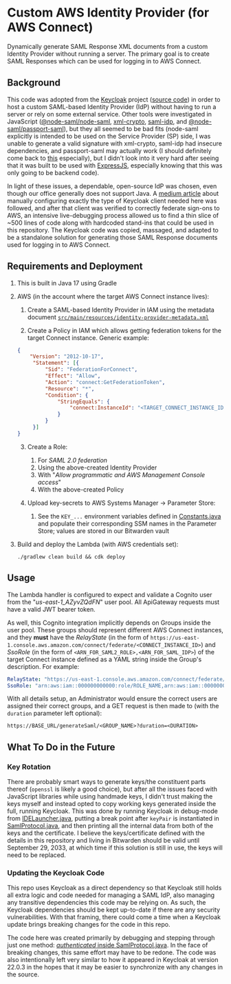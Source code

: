 # Custom AWS Identity Provider (for AWS Connect)

Dynamically generate SAML Response XML documents from a custom Identity Provider
without running a server. The primary goal is to create SAML Responses which can
be used for logging in to AWS Connect.

## Background

This code was adopted from the [Keycloak](https://www.keycloak.org/) project
([source code](https://github.com/keycloak/keycloak)) in order to host a custom
SAML-based Identity Provider (IdP) without having to run a server or rely on
some external service. Other tools were investigated in JavaScript 
([@node-saml/node-saml](https://github.com/node-saml/node-saml/),
[xml-crypto](https://github.com/node-saml/xml-crypto/),
[saml-idp](https://github.com/mcguinness/saml-idp), and
[@node-saml/passport-saml](http://www.passportjs.org/packages/passport-saml/)),
but they all seemed to be bad fits (node-saml explicitly is intended to be used
on the Service Provider (SP) side, I was unable to generate a valid signature
with xml-crypto, saml-idp had insecure dependencies, and passport-saml may
actually work (I should definitely come back to
[this](https://github.com/node-saml/passport-saml/blob/master/docs/xml-signing-example.js)
especially), but I didn't look into it very hard after seeing that it was built
to be used with [ExpressJS](https://expressjs.com/), especially knowing that
this was only going to be backend code).

In light of these issues, a dependable, open-source IdP was chosen, even though
our office generally does not support Java. A 
[medium article](https://neuw.medium.com/aws-connect-saml-based-identity-provider-using-keycloak-9b3e6d0111e6)
about manually configuring exactly the type of Keycloak client needed here was
followed, and after that client was verified to correctly federate sign-ons to
AWS, an intensive live-debugging process allowed us to find a thin slice of ~500
lines of code along with hardcoded stand-ins that could be used in this
repository. The Keycloak code was copied, massaged, and adapted to be a
standalone solution for generating those SAML Response documents used for
logging in to AWS Connect.

## Requirements and Deployment

1. This is built in Java 17 using Gradle

2. AWS (in the account where the target AWS Connect instance lives):
   1. Create a SAML-based Identity Provider in IAM using the metadata document
      [`src/main/resources/identity-provider-metadata.xml`](src/main/resources/identity-provider-metadata.xml)

   2. Create a Policy in IAM which allows getting federation tokens for the
      target Connect instance. Generic example:
   ```json
   {
       "Version": "2012-10-17",
        "Statement": [{
            "Sid": "FederationForConnect",
            "Effect": "Allow",
            "Action": "connect:GetFederationToken",
            "Resource": "*",
            "Condition": {
                "StringEquals": {
                    "connect:InstanceId": "<TARGET_CONNECT_INSTANCE_ID>"
                }
            }
        }]
   }
   ```

   3. Create a Role:
      1. For _SAML 2.0 federation_
      2. Using the above-created Identity Provider
      3. With "_Allow programmatic and AWS Management Console access_"
      4. With the above-created Policy

   4. Upload key-secrets to AWS Systems Manager -> Parameter Store:
      1. See the `KEY_...` environment variables defined in
         [Constants.java](src/main/java/gov/nj/innovation/customAwsIdp/util/Constants.java)
         and populate their corresponding SSM names in the Parameter Store;
         values are stored in our Bitwarden vault

3. Build and deploy the Lambda (with AWS credentials set):
   ```commandline
   ./gradlew clean build && cdk deploy
   ```

## Usage

The Lambda handler is configured to expect and validate a Cognito user from the
"_us-east-1_AZyvZQdFN_" user pool. All ApiGateway requests must have a valid JWT
bearer token.

As well, this Cognito integration implicitly depends on Groups inside the user
pool. These groups should represent different AWS Connect instances, and they
**must** have the _RelayState_ (in the form of 
`https://us-east-1.console.aws.amazon.com/connect/federate/<CONNECT_INSTANCE_ID>`)
and _SsoRole_ (in the form of `<ARN_FOR_SAML2_ROLE>,<ARN_FOR_SAML_IDP>`) of the
target Connect instance defined as a YAML string inside the Group's description.
For example:
```yaml
RelayState: "https://us-east-1.console.aws.amazon.com/connect/federate/00000000-0000-0000-0000-000000000000"
SsoRole: "arn:aws:iam::000000000000:role/ROLE_NAME,arn:aws:iam::000000000000:saml-provider/IDP_NAME"
```

With all details setup, an Administrator would ensure the correct users are
assigned their correct groups, and a GET request is then made to (with the `duration` parameter left optional):
```
https://BASE_URL/generateSaml/<GROUP_NAME>?duration=<DURATION>
```

## What To Do in the Future

### Key Rotation

There are probably smart ways to generate keys/the constituent parts thereof
(`openssl` is likely a good choice), but after all the issues faced with
JavaScript libraries while using handmade keys, I didn't trust making the keys
myself and instead opted to copy working keys generated inside the full, running
Keycloak. This was done by running Keycloak in debug-mode from
[IDELauncher.java](https://github.com/keycloak/keycloak/blob/074e85b4b6b200d0554c07aba8ea1221ba79aab6/quarkus/server/src/main/java/org/keycloak/quarkus/_private/IDELauncher.java),
putting a break point after `keyPair` is instantiated in
[SamlProtocol.java](https://github.com/keycloak/keycloak/blob/074e85b4b6b200d0554c07aba8ea1221ba79aab6/services/src/main/java/org/keycloak/protocol/saml/SamlProtocol.java#L480),
and then printing all the internal data from both of the keys and the
certificate. I believe the keys/certificate defined with the details in this
repository and living in Bitwarden should be valid until September 29, 2033, at
which time if this solution is still in use, the keys will need to be replaced.

### Updating the Keycloak Code

This repo uses Keycloak as a direct dependency so that Keycloak still holds
all extra logic and code needed for managing a SAML IdP, also managing any
transitive dependencies this code may be relying on. As such, the Keycloak
dependencies should be kept up-to-date if there are any security
vulnerabilities. With that framing, there could come a time when a Keycloak
update brings breaking changes for the code in this repo.

The code here was created primarily by debugging and stepping through just one
method:
[_authenticated_ inside SamlProtocol.java](https://github.com/keycloak/keycloak/blob/074e85b4b6b200d0554c07aba8ea1221ba79aab6/services/src/main/java/org/keycloak/protocol/saml/SamlProtocol.java#L423).
In the face of breaking changes, this same effort may have to be redone. The
code was also intentionally left very similar to how it appeared in Keycloak at
version 22.0.3 in the hopes that it may be easier to synchronize with any
changes in the source.
